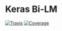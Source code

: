 # Keras Bi-LM

[![Travis](https://travis-ci.org/PoWWoP/keras_bi_lm.svg)](https://travis-ci.org/PoWWoP/keras_bi_lm)
[![Coverage](https://coveralls.io/repos/github/PoWWoP/keras_bi_lm/badge.svg?branch=master)](https://coveralls.io/github/PoWWoP/keras_bi_lm)
